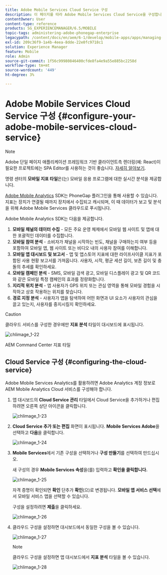 ```yaml
---
title: Adobe Mobile Services Cloud Service 구성
description: 이 페이지를 따라 Adobe Mobile Services Cloud Service을 구성합니다.
contentOwner: User
content-type: reference
products: SG_EXPERIENCEMANAGER/6.5/MOBILE
topic-tags: administering-adobe-phonegap-enterprise
legacypath: /content/docs/en/aem/6-1/develop/mobile-apps/apps/managing-aem-mobile-apps/configure-your-adobe-phonegap-build-cloud-service1
exl-id: 209c36f9-1a4b-4eea-8dde-22e0fc9718c1
solution: Experience Manager
feature: Mobile
role: Admin
source-git-commit: 1f56c99980846400cfde8fa4e9a55e885bc2258d
workflow-type: tm+mt
source-wordcount: '449'
ht-degree: 3%

---
```


# Adobe Mobile Services Cloud Service 구성 {#configure-your-adobe-mobile-services-cloud-service}

>[!NOTE]
>
>Adobe 단일 페이지 애플리케이션 프레임워크 기반 클라이언트측 렌더링(예: React)이 필요한 프로젝트에는 SPA Editor를 사용하는 것이 좋습니다. [자세히 알아보기](/help/sites-developing/spa-overview.md).

명령 센터의 **모바일 지표 타일**&#x200B;은(는) 모바일 응용 프로그램에 대한 실시간 분석을 제공합니다.

[Adobe Mobile Analytics](https://www.adobe.com/ca/solutions/digital-analytics/mobile-web-apps-analytics.html) SDK는 PhoneGap 플러그인을 통해 사용할 수 있습니다. 지표는 장치가 연결될 때까지 장치에서 수집되고 캐시되며, 이 때 데이터가 보고 및 분석을 위해 Adobe Mobile Services 클라우드로 푸시됩니다.

Adobe Mobile Analytics SDK는 다음을 제공합니다.

1. **모바일 채널의 데이터 수집** - 모든 주요 운영 체제에서 모바일 웹 사이트 및 앱에 대한 포괄적인 데이터를 수집합니다.
1. **모바일 참여 분석** - 소비자가 채널을 시작하는 빈도, 채널을 구매하는지 여부 등을 포함하여 모바일 앱, 웹 사이트 또는 비디오 내의 사용자 참여를 이해합니다.
1. **모바일 앱 대시보드 및 보고서** - 앱 및 앱스토어 지표에 대한 라이프사이클 지표가 포함된 사용 현황 보고서를 가져옵니다. 사용자, 시작, 평균 세션 길이, 보존 길이 및 충돌의 추세를 확인하세요.
1. **모바일 캠페인 분석** - SMS, 모바일 검색 광고, 모바일 디스플레이 광고 및 QR 코드와 같은 모바일 특정 캠페인의 효과를 정량화합니다.
1. **지리적 위치 분석** - 앱 사용자가 GPS 위치 또는 관심 영역을 통해 모바일 경험을 시작하고 상호 작용하는 위치를 찾습니다.
1. **경로 지정 분석** - 사용자가 앱을 탐색하여 어떤 화면과 UI 요소가 사용자의 관심을 끌고 있는지, 사용자를 중지시킬지 확인하세요.

>[!CAUTION]
>
>클라우드 서비스를 구성한 경우에만 **지표 분석** 타일이 대시보드에 표시됩니다.

![chlimage_1-22](assets/chlimage_1-22.png)

AEM Command Center 지표 타일

## Cloud Service 구성 {#configuring-the-cloud-service}

Adobe Mobile Services Analytics를 활용하려면 Adobe Analytics 계정 정보로 AEM Mobile Analytics Cloud 서비스를 구성해야 합니다.

1. 앱 대시보드의 **Cloud Service 관리** 타일에서 Cloud Service을 추가하거나 편집하려면 오른쪽 상단 아이콘을 클릭합니다.

   ![chlimage_1-23](assets/chlimage_1-23.png)

1. **Cloud Service 추가 또는 편집** 화면이 표시됩니다. **Mobile Services Adobe**&#x200B;을 선택하고 **다음**&#x200B;을 클릭합니다.

   ![chlimage_1-24](assets/chlimage_1-24.png)

1. **Mobile Services**&#x200B;에서 기존 구성을 선택하거나 **구성 만들기**&#x200B;를 선택하여 만드십시오.

   새 구성의 경우 **Mobile Services 속성**&#x200B;을(를) 입력하고 **확인을 클릭합니다.**

   ![chlimage_1-25](assets/chlimage_1-25.png)

   자격 증명이 확인되면 **확인** 단추가 **확인**(으)로 변경됩니다. **모바일 앱 서비스 선택**&#x200B;에서 모바일 서비스 앱을 선택할 수 있습니다.

   구성을 설정하려면 **제출**&#x200B;을 클릭하세요.

   ![chlimage_1-26](assets/chlimage_1-26.png)

1. 클라우드 구성을 설정하면 대시보드에서 동일한 구성을 볼 수 있습니다.

   ![chlimage_1-27](assets/chlimage_1-27.png)

   >[!NOTE]
   >
   >클라우드 구성을 설정하면 앱 대시보드에서 **지표 분석** 타일을 볼 수 있습니다.

   ![chlimage_1-28](assets/chlimage_1-28.png)

